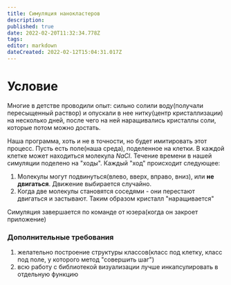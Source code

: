 ```yaml
---
title: Симуляция нанокластеров
description: 
published: true
date: 2022-02-20T11:32:34.778Z
tags: 
editor: markdown
dateCreated: 2022-02-12T15:04:31.017Z
---
```


# Условие

Многие в детстве проводили опыт: сильно солили воду(получали пересыщенный раствор) и опускали в нее нитку(центр кристаллизации) на несколько дней, после чего на ней наращивались кристаллы соли, которые потом можно достать.

Наша программа, хоть и не в точности, но будет имитировать этот процесс. Пусть есть поле(наша среда), поделенное на клетки. В каждой клетке может находиться молекула $NaCl$. Течение времени в нашей симуляции поделено на "ходы". Каждый "ход" происходит следующее:
1) Молекулы могут подвинуться(влево, вверх, вправо, вниз), или **не двигаться**. Движение выбирается случайно.
2) Когда две молекулы становятся соседями - они перестают двигаться и застывают. Таким образом кристалл "наращивается"

Симуляция завершается по команде от юзера(когда он закроет приложение)

### Дополнительные требования

1) желательно построение структуры классов(класс под клетку, класс под поле, у которого метод "совершить шаг")
2) всю работу с библиотекой визуализации лучше инкапсулировать в отдельную функцию
